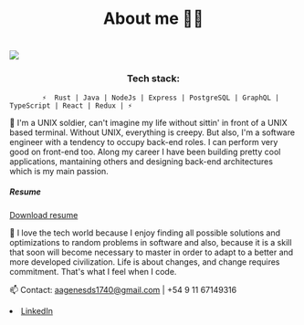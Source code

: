 <h1 align=center>About me 👨‍🦱<h1>
<img src="https://media-exp1.licdn.com/dms/image/C5616AQElyL8BYEXchg/profile-displaybackgroundimage-shrink_350_1400/0/1621916629640?e=1628726400&v=beta&t=-zKGMxcvtumwMdkNGZOu2qtNiz0f8QVetekPiJOskBU" />

<h3 align=center>Tech stack:</h3>

            ⚡  Rust | Java | NodeJs | Express | PostgreSQL | GraphQL | TypeScript | React | Redux | ⚡


🔭 I'm a UNIX soldier, can't imagine my life without sittin' in front of a UNIX based terminal. Without UNIX, everything is creepy. But also, I'm a software engineer with a tendency to occupy back-end roles. I can perform very good on front-end too. Along my career I have been building pretty cool applications, mantaining others and designing back-end architectures which is my main passion.
            
            
<div>
            <h5 class="actions special">Resume</h5>
            <a href="https://drive.google.com/file/d/1xAEQV7Zp756sX9WJ5e-fRmnkRgbwsdiE/view" target="_blank" class="actions special">Download resume</a>
</div>





📝 I love the tech world because I enjoy finding all possible solutions and optimizations to random problems in software and also, because it is a skill that soon will become
necessary to master in order to adapt to a better and more developed civilization. Life is about changes, and change requires commitment. That's what I feel when I code.


📫 Contact: 
aagenesds1740@gmail.com | +54 9 11 67149316 


<li><a href="https://www.linkedin.com/in/agustin-genes-dev/" class="icon brands fa-linkedin-in"><span class="label">LinkedIn</span></a></li>
